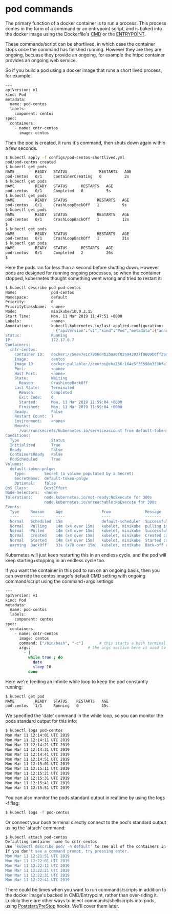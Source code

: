 # pod commands

The primary function of a docker container is to run a process. This process comes in the form of a command or an entrypoint script, and is baked into the docker image using the Dockerfile's [CMD](https://docs.docker.com/engine/reference/builder/#cmd) or the [ENTRYPOINT](https://docs.docker.com/engine/reference/builder/#entrypoint).


These commands/script can be shortlived, in which case the container stops once the command has finished running. However they are they are ongoing, becuase they provide an ongoing, for example the httpd container provides an ongoing web service.


So if you build a pod using a docker image that runs a short lived process, for example:

```bash
---
apiVersion: v1
kind: Pod
metadata:
  name: pod-centos
  labels:
    component: centos
spec: 
  containers:
    - name: cntr-centos
      image: centos
```

Then the pod is created, it runs it's command, then shuts down again within a few seconds.

```bash
$ kubectl apply -f configs/pod-centos-shortlived.yml
pod/pod-centos created
$ kubectl get pods
NAME         READY   STATUS              RESTARTS   AGE
pod-centos   0/1     ContainerCreating   0          2s
$ kubectl get pods
NAME         READY   STATUS      RESTARTS   AGE
pod-centos   0/1     Completed   0          5s
$ kubectl get pods
NAME         READY   STATUS             RESTARTS   AGE
pod-centos   0/1     CrashLoopBackOff   1          9s
$ kubectl get pods
NAME         READY   STATUS             RESTARTS   AGE
pod-centos   0/1     CrashLoopBackOff   1          12s
$ 
$ kubectl get pods
NAME         READY   STATUS             RESTARTS   AGE
pod-centos   0/1     CrashLoopBackOff   1          21s
$ kubectl get pods
NAME         READY   STATUS      RESTARTS   AGE
pod-centos   0/1     Completed   2          26s
$ 
```

Here the pods ran for less than a second before shutting down. However pods are designed for running ongoing processes, so when the container stopped, kubernetes thought something went wrong and tried to restart it:

```bash
$ kubectl describe pod pod-centos
Name:               pod-centos
Namespace:          default
Priority:           0
PriorityClassName:  <none>
Node:               minikube/10.0.2.15
Start Time:         Mon, 11 Mar 2019 11:47:51 +0000
Labels:             <none>
Annotations:        kubectl.kubernetes.io/last-applied-configuration:
                      {"apiVersion":"v1","kind":"Pod","metadata":{"annotations":{},"name":"pod-centos","namespace":"default"},"spec":{"containers":[{"image":"ce...
Status:             Running
IP:                 172.17.0.7
Containers:
  cntr-centos:
    Container ID:   docker://5e8e7e1c7956d4b2baa0f03a942037f0609b0ff29a8c5c6e5867fd4ac4e7ceab
    Image:          centos
    Image ID:       docker-pullable://centos@sha256:184e5f35598e333bfa7de10d8fb1cebb5ee4df5bc0f970bf2b1e7c7345136426
    Port:           <none>
    Host Port:      <none>
    State:          Waiting
      Reason:       CrashLoopBackOff
    Last State:     Terminated
      Reason:       Completed
      Exit Code:    0
      Started:      Mon, 11 Mar 2019 11:59:04 +0000
      Finished:     Mon, 11 Mar 2019 11:59:04 +0000
    Ready:          False
    Restart Count:  7
    Environment:    <none>
    Mounts:
      /var/run/secrets/kubernetes.io/serviceaccount from default-token-pnlgw (ro)
Conditions:
  Type              Status
  Initialized       True 
  Ready             False 
  ContainersReady   False 
  PodScheduled      True 
Volumes:
  default-token-pnlgw:
    Type:        Secret (a volume populated by a Secret)
    SecretName:  default-token-pnlgw
    Optional:    false
QoS Class:       BestEffort
Node-Selectors:  <none>
Tolerations:     node.kubernetes.io/not-ready:NoExecute for 300s
                 node.kubernetes.io/unreachable:NoExecute for 300s
Events:
  Type     Reason     Age                 From               Message
  ----     ------     ----                ----               -------
  Normal   Scheduled  15m                 default-scheduler  Successfully assigned default/pod-centos to minikube
  Normal   Pulling    14m (x4 over 15m)   kubelet, minikube  pulling image "centos"
  Normal   Pulled     14m (x4 over 15m)   kubelet, minikube  Successfully pulled image "centos"
  Normal   Created    14m (x4 over 15m)   kubelet, minikube  Created container
  Normal   Started    14m (x4 over 15m)   kubelet, minikube  Started container
  Warning  BackOff    33s (x70 over 15m)  kubelet, minikube  Back-off restarting failed container

```

Kubernetes will just keep restarting this in an endless cycle. and the pod will keep starting+stopping in an endless cycle too.

If you want the container in this pod to run on an ongoing basis, then you can override the centos image's default CMD setting with ongoing command/script using the command+args settings:

```bash
---
apiVersion: v1
kind: Pod
metadata:
  name: pod-centos
  labels:
    component: centos
spec:
  containers:
    - name: cntr-centos
      image: centos
      command: ["/bin/bash", "-c"]       # this starts a bash terminal and feeds the args content into it
      args:                         # the args section here is used to store a small shell script
        - |
          while true ; do
            date
            sleep 10
          done
```

Here we're feeding an infinite while loop to keep the pod constantly running:

```bash
$ kubectl get pod
NAME         READY   STATUS    RESTARTS   AGE
pod-centos   1/1     Running   0          15s
```

We specified the 'date' command in the while loop, so you can monitor the pods standard output for this info:

```bash
$ kubectl logs pod-centos
Mon Mar 11 12:14:01 UTC 2019
Mon Mar 11 12:14:11 UTC 2019
Mon Mar 11 12:14:21 UTC 2019
Mon Mar 11 12:14:31 UTC 2019
Mon Mar 11 12:14:41 UTC 2019
Mon Mar 11 12:14:51 UTC 2019
Mon Mar 11 12:15:01 UTC 2019
Mon Mar 11 12:15:11 UTC 2019
Mon Mar 11 12:15:21 UTC 2019
Mon Mar 11 12:15:31 UTC 2019
Mon Mar 11 12:15:41 UTC 2019
Mon Mar 11 12:15:51 UTC 2019
```

You can also monitor the pods standard output in realtime by using the logs -f flag:

```bash
$ kubectl logs -f pod-centos
```

Or connect your bash terminal directly connect to the pod's standard output using the 'attach' command:

```bash
$ kubectl attach pod-centos
Defaulting container name to cntr-centos.
Use 'kubectl describe pod/ -n default' to see all of the containers in this pod.
If you don't see a command prompt, try pressing enter.
Mon Mar 11 12:21:51 UTC 2019
Mon Mar 11 12:22:01 UTC 2019
Mon Mar 11 12:22:11 UTC 2019
Mon Mar 11 12:22:21 UTC 2019
Mon Mar 11 12:22:31 UTC 2019
Mon Mar 11 12:22:41 UTC 2019
```

There could be times when you want to run commands/scripts in addition to the docker image's backed in CMD/Entrypoint, rather than over-riding it. Luckily there are other ways to inject commands/shellscripts into pods, using [Poststart/PreStop](https://kubernetes.io/docs/tasks/configure-pod-container/attach-handler-lifecycle-event/) hooks. We'll cover them later. 